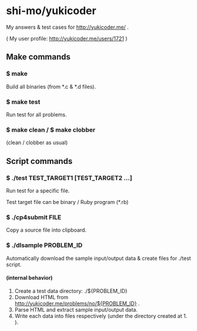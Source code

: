 # shi-mo/yukicoder
My answers &amp; test cases for http://yukicoder.me/ .

( My user profile: http://yukicoder.me/users/1721 )

## Make commands
### $ make
Build all binaries (from *.c &amp; *.d files).

### $ make test
Run test for all problems.

### $ make clean / $ make clobber
(clean / clobber as usual)


## Script commands
### $ ./test TEST_TARGET1 [TEST_TARGET2 ...]
Run test for a specific file.

Test target file can be binary / Ruby program (*.rb)

### $ ./cp4submit FILE
Copy a source file into clipboard.

### $ ./dlsample PROBLEM_ID
Automatically download the sample input/output data &amp; create files for ./test script.

#### (internal behavior)

1. Create a test data directory: ./${PROBLEM_ID}
2. Download HTML from http://yukicoder.me/problems/no/${PROBLEM_ID} .
3. Parse HTML and extract sample input/output data.
4. Write each data into files respectively (under the directory created at 1. ).
